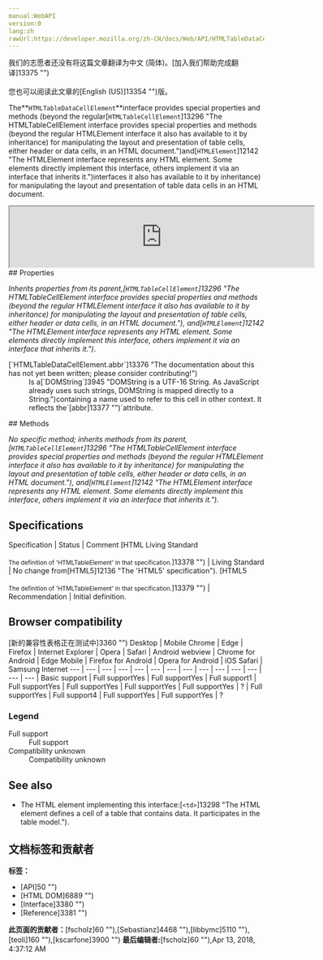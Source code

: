 ```yaml
---
manual:WebAPI
version:0
lang:zh
rawUrl:https://developer.mozilla.org/zh-CN/docs/Web/API/HTMLTableDataCellElement
---
```




<bdi>我们的志愿者还没有将这篇文章翻译为<bdi>中文 (简体)</bdi>。[加入我们帮助完成翻译]13375 "")<br></br>您也可以阅读此文章的[English (US)]13354 "")版。</bdi>







The**`HTMLTableDataCellElement`**interface provides special properties and methods (beyond the regular[`HTMLTableCellElement`]13296 "The HTMLTableCellElement interface provides special properties and methods (beyond the regular HTMLElement interface it also has available to it by inheritance) for manipulating the layout and presentation of table cells, either header or data cells, in an HTML document.")and[`HTMLElement`]12142 "The HTMLElement interface represents any HTML element. Some elements directly implement this interface, others implement it via an interface that inherits it.")interfaces it also has available to it by inheritance) for manipulating the layout and presentation of table data cells in an HTML document.

<iframe src='https://mdn.mozillademos.org/en-US/docs/Web/API/HTMLTableDataCellElement$samples/inheritance_diagram?revision=1374118' width='600' height='120'></iframe>
## Properties<a name="Properties"></a>


<em>Inherits properties from its parent,</em><em>[`HTMLTableCellElement`]13296 "The HTMLTableCellElement interface provides special properties and methods (beyond the regular HTMLElement interface it also has available to it by inheritance) for manipulating the layout and presentation of table cells, either header or data cells, in an HTML document."), and[`HTMLElement`]12142 "The HTMLElement interface represents any HTML element. Some elements directly implement this interface, others implement it via an interface that inherits it.")</em>.

<dl><dt>[`HTMLTableDataCellElement.abbr`]13376 "The documentation about this has not yet been written; please consider contributing!")<i></i></dt><dd>Is a[`DOMString`]3945 "DOMString is a UTF-16 String. As JavaScript already uses such strings, DOMString is mapped directly to a String.")containing a name used to refer to this cell in other context. It reflects the`[abbr]13377 "")`attribute.</dd></dl>
## Methods<a name="Methods"></a>


<em>No specific method; inherits methods from its parent,[`HTMLTableCellElement`]13296 "The HTMLTableCellElement interface provides special properties and methods (beyond the regular HTMLElement interface it also has available to it by inheritance) for manipulating the layout and presentation of table cells, either header or data cells, in an HTML document."), and[`HTMLElement`]12142 "The HTMLElement interface represents any HTML element. Some elements directly implement this interface, others implement it via an interface that inherits it.")</em>.


## Specifications<a name="Specifications"></a>
Specification | Status | Comment 
[HTML Living Standard<br></br><small>The definition of &#39;HTMLTableElement&#39; in that specification.</small>]13378 "") | Living Standard | No change from[HTML5]12136 "The 'HTML5' specification"). 
[HTML5<br></br><small>The definition of &#39;HTMLTableElement&#39; in that specification.</small>]13379 "") | Recommendation | Initial definition. 


## Browser compatibility<a name="Browser_compatibility"></a>
[新的兼容性表格正在测试中<i></i>]3360 "")
<abbr>Desktop<i></i></abbr> | <abbr>Mobile<i></i></abbr> 
<abbr>Chrome<i></i></abbr> | <abbr>Edge<i></i></abbr> | <abbr>Firefox<i></i></abbr> | <abbr>Internet Explorer<i></i></abbr> | <abbr>Opera<i></i></abbr> | <abbr>Safari<i></i></abbr> | <abbr>Android webview<i></i></abbr> | <abbr>Chrome for Android<i></i></abbr> | <abbr>Edge Mobile<i></i></abbr> | <abbr>Firefox for Android<i></i></abbr> | <abbr>Opera for Android<i></i></abbr> | <abbr>iOS Safari<i></i></abbr> | <abbr>Samsung Internet<i></i></abbr> 
 ---  |  ---  |  ---  |  ---  |  ---  |  ---  |  ---  |  ---  |  ---  |  ---  |  ---  |  ---  |  ---  |  ---  | 
Basic support | <abbr>Full support</abbr>Yes | <abbr>Full support</abbr>Yes | <abbr>Full support</abbr>1 | <abbr>Full support</abbr>Yes | <abbr>Full support</abbr>Yes | <abbr>Full support</abbr>Yes | <abbr>Full support</abbr>Yes | <abbr>?</abbr> | <abbr>Full support</abbr>Yes | <abbr>Full support</abbr>4 | <abbr>Full support</abbr>Yes | <abbr>Full support</abbr>Yes | <abbr>?</abbr> 


### Legend<a name="Legend"></a>
<dl><dt><abbr>Full support</abbr></dt><dd>Full support</dd><dt><abbr>Compatibility unknown</abbr></dt><dd>Compatibility unknown</dd></dl>


## See also<a name="See_also"></a>

* The HTML element implementing this interface:[`<td>`]13298 "The HTML <td> element defines a cell of a table that contains data. It participates in the table model.").







## 文档标签和贡献者
**标签：**
* [API]50 "")
* [HTML DOM]6889 "")
* [Interface]3380 "")
* [Reference]3381 "")

**此页面的贡献者：**[fscholz]60 ""),[Sebastianz]4468 ""),[libbymc]5110 ""),[teoli]160 ""),[kscarfone]3900 "")
**最后编辑者:**[fscholz]60 ""),<time>Apr 13, 2018, 4:37:12 AM</time>


